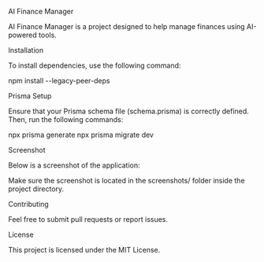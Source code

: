 AI Finance Manager

AI Finance Manager is a project designed to help manage finances using AI-powered tools.

Installation

To install dependencies, use the following command:

npm install --legacy-peer-deps

Prisma Setup

Ensure that your Prisma schema file (schema.prisma) is correctly defined. Then, run the following commands:

npx prisma generate
npx prisma migrate dev

Screenshot

Below is a screenshot of the application:



Make sure the screenshot is located in the screenshots/ folder inside the project directory.

Contributing

Feel free to submit pull requests or report issues.

License

This project is licensed under the MIT License.



